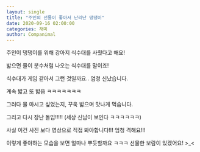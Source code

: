 ```yaml
---
layout: single
title: "주인의 선물이 좋아서 난리난 댕댕이"
date: 2020-09-16 02:00:00
categories: 재미
author: Companimal
---
```


주인이 댕댕이를 위해 강아지 식수대를 사줬다고 해요!

밟으면 물이 분수처럼 나오는 식수대를 말이죠!

식수대가 게임 같아서 그런 것일까요.. 엄청 신났습니다.

계속 밟고 또 밟음 ㅋㅋㅋㅋㅋㅋㅋ

그러다 물 마시고 싶었는지, 꾸욱 밟으며 맛나게 먹습니다.

그리고 다시 장난 돌입!!!!! (세상 신남이 보인다 ㅋㅋㅋㅋㅋㅋ)

사실 이건 사진 보다 영상으로 직접 봐야합니다!!! 엄청 격해요!!!

이렇게 좋아하는 모습을 보면 얼마나 뿌듯할까요 ㅋㅋㅋ 선물한 보람이 있겠어요! &gt;\_&lt;

